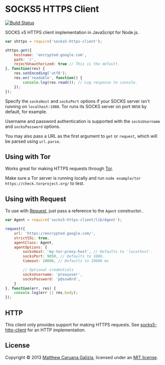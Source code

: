 # SOCKS5 HTTPS Client #

[![Build Status](https://travis-ci.org/mattcg/socks5-https-client.png?branch=master)](https://travis-ci.org/mattcg/socks5-https-client)

SOCKS v5 HTTPS client implementation in JavaScript for Node.js.

```js
var shttps = require('socks5-https-client');

shttps.get({
	hostname: 'encrypted.google.com',
	path: '/',
	rejectUnauthorized: true // This is the default.
}, function(res) {
	res.setEncoding('utf8');
	res.on('readable', function() {
		console.log(res.read()); // Log response to console.
	});
});
```

Specify the `socksHost` and `socksPort` options if your SOCKS server isn't running on `localhost:1080`. Tor runs its SOCKS server on port `9050` by default, for example.

Username and password authentication is supported with the `socksUsername` and `socksPassword` options.

You may also pass a URL as the first argument to `get` or `request`, which will be parsed using `url.parse`.

## Using with Tor ##

Works great for making HTTPS requests through [Tor](https://www.torproject.org/).

Make sure a Tor server is running locally and run `node example/tor https://check.torproject.org/` to test.

## Using with Request ##

To use with [Request](https://github.com/mikeal/request), just pass a reference to the `Agent` constructor..

```js
var Agent = require('socks5-https-client/lib/Agent');

request({
	url: 'https://encrypted.google.com/',
	strictSSL: true,
	agentClass: Agent,
	agentOptions: {
		socksHost: 'my-tor-proxy-host', // Defaults to 'localhost'.
		socksPort: 9050, // Defaults to 1080.
		timeout: 10000, // Defaults to 10000 ms

		// Optional credentials
		socksUsername: 'proxyuser',
		socksPassword: 'p@ssw0rd',
	}
}, function(err, res) {
	console.log(err || res.body);
});
```

## HTTP ##

This client only provides support for making HTTPS requests. See [socks5-http-client](https://github.com/mattcg/socks5-http-client) for an HTTP implementation.

## License ##

Copyright © 2013 [Matthew Caruana Galizia](http://twitter.com/mcaruanagalizia), licensed under an [MIT license](http://mattcg.mit-license.org/).
